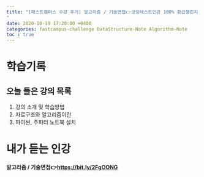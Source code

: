 ```yaml
---
title: "[패스트캠퍼스 수강 후기] 알고리즘 / 기술면접👉코딩테스트인강 100% 환급챌린지 1회차 미션
"
date: 2020-10-19 17:20:00 +0400
categories: fastcampus-challenge DataStructure-Note Algorithm-Note
toc : true
---
```

# 학습기록
## 오늘 들은 강의 목록
1. 강의 소개 및 학습방법
2. 자료구조와 알고리즘이란
4. 파이썬, 주피터 노트북 설치


# 내가 듣는 인강
**알고리즘 / 기술면접👉https://bit.ly/2FgOONG**